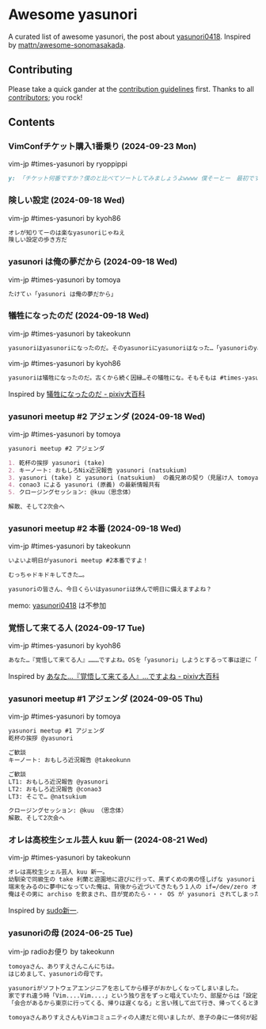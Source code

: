 # Awesome yasunori

A curated list of awesome yasunori, the post about [yasunori0418](https://github.com/yasunori0418). Inspired by [mattn/awesome-sonomasakada](https://github.com/mattn/awesome-sonomasakada).

## Contributing

Please take a quick gander at the [contribution guidelines](https://github.com/takeokunn/awesome-yasunori/blob/master/CONTRIBUTING.md) first.
Thanks to all [contributors](https://github.com/takeokunn/awesome-yasunori/graphs/contributors); you rock!

## Contents
### VimConfチケット購入1番乗り (2024-09-23 Mon)

vim-jp #times-yasunori by ryoppippi

```markdown
y: 「チケット何番ですか？僕のと比べてソートしてみましょうよwwww 僕そーとー　最初ですよwww」
```

### 険しい設定 (2024-09-18 Wed)

vim-jp #times-yasunori by kyoh86

```markdown
オレが知りてーのは楽なyasunoriじゃねえ
険しい設定の歩き方だ
```

### yasunori は俺の夢だから (2024-09-18 Wed)

vim-jp #times-yasunori by tomoya

```markdown
たけてぃ「yasunori は俺の夢だから」
```

### 犠牲になったのだ (2024-09-18 Wed)

vim-jp #times-yasunori by takeokunn

```markdown
yasunoriはyasunoriになったのだ。そのyasunoriにyasunoriはなった…「yasunoriのyasunori」にな。
```

vim-jp #times-yasunori by kyoh86

```markdown
yasunoriは犠牲になったのだ。古くから続く因縁…その犠牲にな。そもそもは #times-yasunori が生まれたときからある大きな問題だ。それが yasunori の生き様を決めた
```

Inspired by [犠牲になったのだ - pixiv大百科](https://dic.pixiv.net/a/%E7%8A%A0%E7%89%B2%E3%81%AB%E3%81%AA%E3%81%A3%E3%81%9F%E3%81%AE%E3%81%A0)

### yasunori meetup #2 アジェンダ (2024-09-18 Wed)

vim-jp #times-yasunori by tomoya

```markdown
yasunori meetup #2 アジェンダ

1. 乾杯の挨拶 yasunori (take)
2. キーノート: おもしろNix近況報告 yasunori (natsukium)
3. yasunori (take) と yasunori (natsukium)  の義兄弟の契り（見届け人 tomoya）
4. conao3 による yasunori (原義) の最新情報共有
5. クロージングセッション: @kuu（思念体）

解散、そして2次会へ
```

### yasunori meetup #2 本番 (2024-09-18 Wed)

vim-jp #times-yasunori by takeokunn

```markdown
いよいよ明日がyasunori meetup #2本番ですよ！

むっちゃドキドキしてきた…。

yasunoriの皆さん、今日くらいはyasunoriは休んで明日に備えますよね？
```

memo: [yasunori0418](https://github.com/yasunori0418) は不参加

### 覚悟して来てる人 (2024-09-17 Tue)

vim-jp #times-yasunori by kyoh86

```markdown
あなた…『覚悟して来てる人』………ですよね。OSを「yasunori」しようとするって事は逆に「yasunori」されるかもしれないという危険を、常に『覚悟して来ている人』ってわけですよね…
```

Inspired by [あなた…『覚悟して来てる人』…ですよね - pixiv大百科](https://dic.pixiv.net/a/%E3%81%82%E3%81%AA%E3%81%9F%E2%80%A6%E3%80%8E%E8%A6%9A%E6%82%9F%E3%81%97%E3%81%A6%E6%9D%A5%E3%81%A6%E3%82%8B%E4%BA%BA%E3%80%8F%E2%80%A6%E3%81%A7%E3%81%99%E3%82%88%E3%81%AD)

### yasunori meetup #1 アジェンダ (2024-09-05 Thu)

vim-jp #times-yasunori by tomoya

```markdown
yasunori meetup #1 アジェンダ
乾杯の挨拶 @yasunori

ご歓談
キーノート: おもしろ近況報告 @takeokunn

ご歓談
LT1: おもしろ近況報告 @yasunori
LT2: おもしろ近況報告 @conao3
LT3: そこで… @natsukium

クロージングセッション: @kuu （思念体）
解散、そして2次会へ
```

### オレは高校生シェル芸人 kuu 新一 (2024-08-21 Wed)

vim-jp #times-yasunori by takeokunn

```markdown
オレは高校生シェル芸人 kuu 新一。
幼馴染で同級生の take 利蘭と遊園地に遊びに行って、黒ずくめの男の怪しげな yasunori の現場を目撃した。
端末をみるのに夢中になっていた俺は、背後から近づいてきたもう１人の if=/dev/zero オプションに気づかなかった。
俺はその男に archiso を飲まされ、目が覚めたら・・・ OS が yasunori されてしまった!
```

Inspired by [sudo新一](https://gist.github.com/greymd/7291d1d54587ad6ed401d536e1995b2c).

### yasunoriの母 (2024-06-25 Tue)

vim-jp radioお便り by takeokunn

```markdown
tomoyaさん、ありすえさんこんにちは。
はじめまして、yasunoriの母です。

yasunoriがソフトウェアエンジニアを志してから様子がおかしくなってしまいました。
家ですれ違う時「Vim....Vim....」という独り言をずっと唱えていたり、部屋からは「設定させていただきありがとうございます!!」という大声が聞こえてきたり、
「会合があるから東京に行ってくる、帰りは遅くなる」と言い残して出て行き、帰ってくると満面の笑みで「Vimはいいぞ」と一言言って自室に篭るようになりました。

tomoyaさんありすえさんもVimコミュニティの人達だと伺いましたが、息子の身に一体何が起きてしまったのか教えていただけると幸いです。
```
